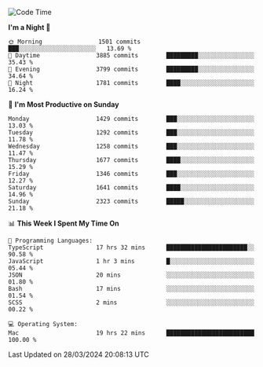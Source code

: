 <!--START_SECTION:waka-->
![Code Time](http://img.shields.io/badge/Code%20Time-3%2C833%20hrs%2044%20mins-blue)

**I'm a Night 🦉** 

```text
🌞 Morning                1501 commits        ███░░░░░░░░░░░░░░░░░░░░░░   13.69 % 
🌆 Daytime                3885 commits        █████████░░░░░░░░░░░░░░░░   35.43 % 
🌃 Evening                3799 commits        █████████░░░░░░░░░░░░░░░░   34.64 % 
🌙 Night                  1781 commits        ████░░░░░░░░░░░░░░░░░░░░░   16.24 % 
```
📅 **I'm Most Productive on Sunday** 

```text
Monday                   1429 commits        ███░░░░░░░░░░░░░░░░░░░░░░   13.03 % 
Tuesday                  1292 commits        ███░░░░░░░░░░░░░░░░░░░░░░   11.78 % 
Wednesday                1258 commits        ███░░░░░░░░░░░░░░░░░░░░░░   11.47 % 
Thursday                 1677 commits        ████░░░░░░░░░░░░░░░░░░░░░   15.29 % 
Friday                   1346 commits        ███░░░░░░░░░░░░░░░░░░░░░░   12.27 % 
Saturday                 1641 commits        ████░░░░░░░░░░░░░░░░░░░░░   14.96 % 
Sunday                   2323 commits        █████░░░░░░░░░░░░░░░░░░░░   21.18 % 
```


📊 **This Week I Spent My Time On** 

```text
💬 Programming Languages: 
TypeScript               17 hrs 32 mins      ███████████████████████░░   90.58 % 
JavaScript               1 hr 3 mins         █░░░░░░░░░░░░░░░░░░░░░░░░   05.44 % 
JSON                     20 mins             ░░░░░░░░░░░░░░░░░░░░░░░░░   01.80 % 
Bash                     17 mins             ░░░░░░░░░░░░░░░░░░░░░░░░░   01.54 % 
SCSS                     2 mins              ░░░░░░░░░░░░░░░░░░░░░░░░░   00.22 % 

💻 Operating System: 
Mac                      19 hrs 22 mins      █████████████████████████   100.00 % 
```


 Last Updated on 28/03/2024 20:08:13 UTC
<!--END_SECTION:waka-->
